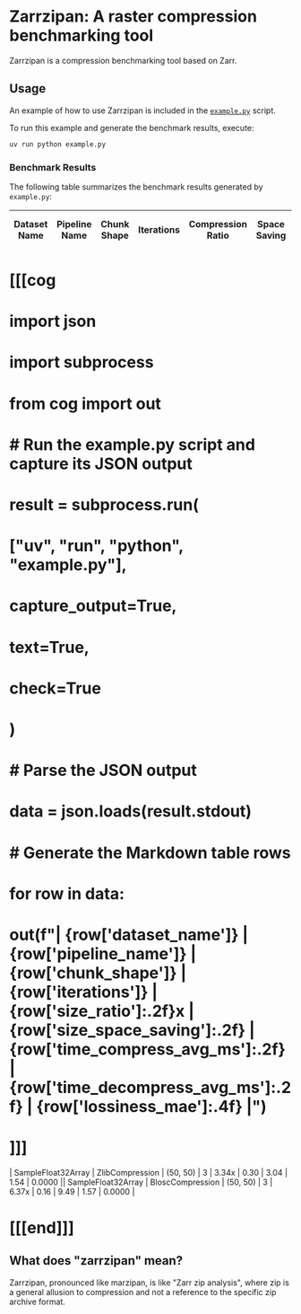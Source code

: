 # Zarrzipan: A raster compression benchmarking tool

Zarrzipan is a compression benchmarking tool based on Zarr.

## Usage

An example of how to use Zarrzipan is included in the
[`example.py`](./example.py) script.

To run this example and generate the benchmark results, execute:

```bash
uv run python example.py
```

### Benchmark Results

The following table summarizes the benchmark results generated by `example.py`:

| Dataset Name | Pipeline Name | Chunk Shape | Iterations | Compression Ratio | Space Saving | Avg Compress Time (ms) | Avg Decompress Time (ms) | Lossiness (MAE) |
|---|---|---|---|---|---|---|---|---|
# [[[cog
# import json
# import subprocess
# from cog import out
#
# # Run the example.py script and capture its JSON output
# result = subprocess.run(
#     ["uv", "run", "python", "example.py"],
#     capture_output=True,
#     text=True,
#     check=True
# )
#
# # Parse the JSON output
# data = json.loads(result.stdout)
#
# # Generate the Markdown table rows
# for row in data:
#     out(f"| {row['dataset_name']} | {row['pipeline_name']} | {row['chunk_shape']} | {row['iterations']} | {row['size_ratio']:.2f}x | {row['size_space_saving']:.2f} | {row['time_compress_avg_ms']:.2f} | {row['time_decompress_avg_ms']:.2f} | {row['lossiness_mae']:.4f} |")
# ]]]
| SampleFloat32Array | ZlibCompression | (50, 50) | 3 | 3.34x | 0.30 | 3.04 | 1.54 | 0.0000 || SampleFloat32Array | BloscCompression | (50, 50) | 3 | 6.37x | 0.16 | 9.49 | 1.57 | 0.0000 |
# [[[end]]]

## What does "zarrzipan" mean?

Zarrzipan, pronounced like marzipan, is like "Zarr zip analysis", where zip is
a general allusion to compression and not a reference to the specific zip
archive format.
